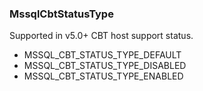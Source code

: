 ### MssqlCbtStatusType
Supported in v5.0+
  CBT host support status.

- MSSQL_CBT_STATUS_TYPE_DEFAULT
- MSSQL_CBT_STATUS_TYPE_DISABLED
- MSSQL_CBT_STATUS_TYPE_ENABLED
